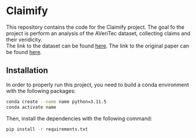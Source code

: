 # Claimify
This repository contains the code for the Claimify project. The goal fo the project is perform an analysis of the
AVeriTec dataset, collecting claims and their veridicity. <br>
The link to the dataset can be found [here](https://fever.ai/dataset/averitec.html). 
The link to the original paper can be found [here](https://arxiv.org/abs/2305.13117).
## Installation
In order to properly run this project, you need to build a conda environment with the following packages:
```bash
conda create --name name python=3.11.5
conda activate name
```
Then, install the dependencies with the following command:
```bash
pip install -r requirements.txt
```

